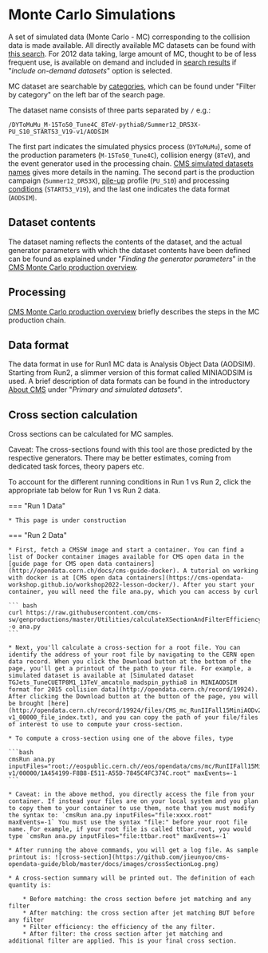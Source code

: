 # Monte Carlo Simulations

A set of simulated data (Monte Carlo - MC) corresponding to the collision data
is made available. All directly available MC datasets can be found with
[this search](http://opendata.cern.ch/search?page=1&size=20&type=Dataset&subtype=Simulated&experiment=CMS).
For 2012 data taking, large amount of MC, thought to be of less frequent use, is available on demand
and included in [search results](http://opendata.cern.ch/search?page=1&size=20&type=Dataset&experiment=CMS&subtype=Simulated&ondemand=True)
if "*include on-demand datasets*" option is selected.

MC dataset are searchable by [categories](http://opendata.cern.ch/docs/simulated-dataset-categories),
which can be found under "Filter by category" on the left bar of the search page.

The dataset name consists of three parts separated by ```/``` e.g.:

```/DYToMuMu_M-15To50_Tune4C_8TeV-pythia8/Summer12_DR53X-PU_S10_START53_V19-v1/AODSIM```

The first part indicates the simulated physics process (```DYToMuMu```),
some of the production parameters (```M-15To50_Tune4C```), collision energy (```8TeV```),
 and the event generator used in the processing chain. [CMS simulated datasets names](http://opendata.cern.ch/docs/cms-simulated-dataset-names)
 gives more details in the naming.
 The second part is the production campaign (```Summer12_DR53X```), [pile-up](http://opendata.cern.ch/docs/cms-guide-pileup-simulation)
 profile (```PU_S10```) and processing [conditions](http://opendata.cern.ch/docs/cms-guide-for-condition-database) (```START53_V19```),
 and the last one indicates the data format (```AODSIM```).

## Dataset contents

The dataset naming reflects the contents of the dataset, and the actual generator parameters
with which the dataset contents have been defined can be
found as explained under "*Finding the generator parameters*" in the
[CMS Monte Carlo production overview](http://opendata.cern.ch/docs/cms-mc-production-overview).

## Processing

[CMS Monte Carlo production overview](http://opendata.cern.ch/docs/cms-mc-production-overview)
briefly describes the steps in the MC production chain.

## Data format

The data format in use for Run1 MC data is Analysis Object Data (AODSIM). Starting from Run2, a slimmer version of this format called MINIAODSIM is used.
A brief description of data formats can be found in the
introductory [About CMS](http://opendata.cern.ch/docs/about-cms) under "*Primary and simulated datasets*".

## Cross section calculation

Cross sections can be calculated for MC samples.

Caveat: The cross-sections found with this tool are those predicted by the respective generators. There may be better estimates, coming from dedicated task forces, theory papers etc.

To account for the different running conditions in Run 1 vs Run 2, click the appropriate tab below for Run 1 vs Run 2 data.

=== "Run 1 Data"

    * This page is under construction

=== "Run 2 Data"

    * First, fetch a CMSSW image and start a container. You can find a list of Docker container images available for CMS open data in the [guide page for CMS open data containers](http://opendata.cern.ch/docs/cms-guide-docker). A tutorial on working with docker is at [CMS open data containers](https://cms-opendata-workshop.github.io/workshop2022-lesson-docker/). After you start your container, you will need the file ana.py, which you can access by curl

    ``` bash
    curl https://raw.githubusercontent.com/cms-sw/genproductions/master/Utilities/calculateXSectionAndFilterEfficiency/genXsec_cfg.py -o ana.py
    ```

    * Next, you'll calculate a cross-section for a root file. You can identify the address of your root file by navigating to the CERN open data record. When you click the Download button at the bottom of the page, you'll get a printout of the path to your file. For example, a simulated dataset is available at [Simulated dataset TGJets_TuneCUETP8M1_13TeV_amcatnlo_madspin_pythia8 in MINIAODSIM format for 2015 collision data](http://opendata.cern.ch/record/19924). After clicking the Download button at the button of the page, you will be brought [here](http://opendata.cern.ch/record/19924/files/CMS_mc_RunIIFall15MiniAODv2_TGJets_TuneCUETP8M1_13TeV_amcatnlo_madspin_pythia8_MINIAODSIM_PU25nsData2015v1_76X_mcRun2_asymptotic_v12-v1_00000_file_index.txt), and you can copy the path of your file/files of interest to use to compute your cross-section.

    * To compute a cross-section using one of the above files, type

    ```bash
    cmsRun ana.py inputFiles="root://eospublic.cern.ch//eos/opendata/cms/mc/RunIIFall15MiniAODv2/TGJets_TuneCUETP8M1_13TeV_amcatnlo_madspin_pythia8/MINIAODSIM/PU25nsData2015v1_76X_mcRun2_asymptotic_v12-v1/00000/1A454199-F8B8-E511-A55D-7845C4FC374C.root" maxEvents=-1
    ```

    * Caveat: in the above method, you directly access the file from your container. If instead your files are on your local system and you plan to copy them to your container to use them, note that you must modify the syntax to: `cmsRun ana.py inputFiles="file:xxxx.root" maxEvents=-1` You must use the syntax "file:" before your root file name. For example, if your root file is called ttbar.root, you would type `cmsRun ana.py inputFiles="file:ttbar.root" maxEvents=-1`

    * After running the above commands, you will get a log file. As sample printout is: ![cross-section](https://github.com/jieunyoo/cms-opendata-guide/blob/master/docs/images/crossSectionLog.png)

    * A cross-section summary will be printed out. The definition of each quantity is:

        * Before matching: the cross section before jet matching and any filter
        * After matching: the cross section after jet matching BUT before any filter
        * Filter efficiency: the efficiency of the any filter.
        * After filter: the cross section after jet matching and additional filter are applied. This is your final cross section.
